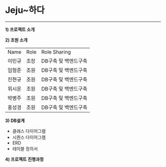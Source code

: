 <h1>Jeju~하다</h1>

<hr>

<b>1) 프로젝트 소개</b><br>



<b>2) 조원 소개</b><br>
<table>
  <tr> 
    <td>Name</td> 
    <td>Role</td>
    <td>Role Sharing</td>
  </tr>

  <tr>
    <td>이민규</td>
    <td>조장</td>
    <td>DB구축 및 백엔드구축</td>
  </tr>

  <tr>
    <td>임형준</td>
    <td>조원</td>
    <td>DB구축 및 백엔드구축</td>
  </tr>

  <tr>
    <td>진현규</td>
    <td>조원</td>
    <td>DB구축 및 백엔드구축</td></td>
  </tr>

  <tr>
    <td>위시온</td>
    <td>조원</td>
    <td>DB구축 및 백엔드구축</td>
  </tr>

  <tr>
    <td>박병주</td>
    <td>조원</td>
    <td>DB구축 및 백엔드구축</td></td>
  </tr>

  <tr>
    <td>홍성경</td>
    <td>조원</td>
    <td>DB구축 및 백엔드구축</td>
  </tr>

</table>

<b>3) DB설계</b><br>
 - 클래스 다이어그램
 - 시퀀스 다이어그램
 - ERD
 - 테이블 정의서

<b>4) 프로젝트 진행과정</b><br>




